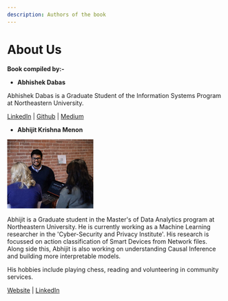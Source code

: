 ```yaml
---
description: Authors of the book
---
```


# About Us

**Book compiled by:-**

* **Abhishek Dabas**

Abhishek Dabas is a Graduate Student of the Information Systems Program at Northeastern University. 

[LinkedIn](https://www.linkedin.com/in/adabhishek) \| [Github](https://github.com/abhishekdabas31
) \| [Medium](https://medium.com/@adabhishekdabas
)

* **Abhijit Krishna Menon**

![](.gitbook/assets/abhijit.png)

Abhijit is a Graduate student in the Master's of Data Analytics program at Northeastern University. He is currently working as a Machine Learning researcher in the 'Cyber-Security and Privacy Institute'. His research is focussed on action classification of Smart Devices from Network files. Along side this, Abhijit is also working on understanding Causal Inference and building more interpretable models.

His hobbies include playing chess, reading and volunteering in community services.

[Website](https://www.abhijitkmenon.com/) \| [LinkedIn](https://www.linkedin.com/in/abhijit-krishna-menon/)

